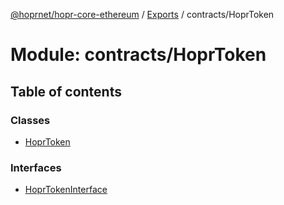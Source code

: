 [@hoprnet/hopr-core-ethereum](../README.md) / [Exports](../modules.md) / contracts/HoprToken

# Module: contracts/HoprToken

## Table of contents

### Classes

- [HoprToken](../classes/contracts_hoprtoken.hoprtoken.md)

### Interfaces

- [HoprTokenInterface](../interfaces/contracts_hoprtoken.hoprtokeninterface.md)
